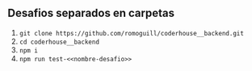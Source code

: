 ## Desafios separados en carpetas

1. `git clone https://github.com/romoguill/coderhouse__backend.git`
2. `cd coderhouse__backend`
3. `npm i`
4. `npm run test-<<nombre-desafio>>`
